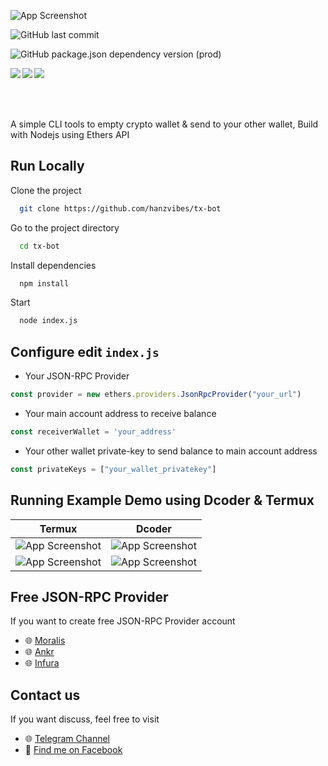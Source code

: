 ![App Screenshot](https://github.com/hanzvibes/tx-bot/raw/main/assets/logo_header.png)

![GitHub last commit](https://img.shields.io/github/last-commit/hanzvibes/tx-bot?style=for-the-badge)

![GitHub package.json dependency version (prod)](https://img.shields.io/github/package-json/dependency-version/hanzvibes/tx-bot/ethers?color=b&style=for-the-badge)

<img align="left" src="https://img.shields.io/github/stars/hanzvibes/tx-bot?style=for-the-badge">
<img align="center" src="https://img.shields.io/github/forks/hanzvibes/tx-bot?style=for-the-badge">
<img align="left" src="https://img.shields.io/github/watchers/hanzvibes/tx-bot?style=for-the-badge">

\
\
\
A simple CLI tools to empty crypto wallet & send to your other wallet, Build with Nodejs using Ethers API


## Run Locally

Clone the project

```bash
  git clone https://github.com/hanzvibes/tx-bot
```

Go to the project directory

```bash
  cd tx-bot
```

Install dependencies

```bash
  npm install
```

Start

```bash
  node index.js
```


## Configure edit ```index.js```

* Your JSON-RPC Provider

```javascript
const provider = new ethers.providers.JsonRpcProvider("your_url")
```

* Your main account address to receive balance

```javascript
const receiverWallet = 'your_address'
```

* Your other wallet private-key to send balance to main account address

```javascript
const privateKeys = ["your_wallet_privatekey"]
```
## Running Example Demo using Dcoder & Termux

Termux             |  Dcoder
:-------------------------:|:-------------------------:
![App Screenshot](https://github.com/hanzvibes/tx-bot/raw/main/assets/termux1.png) | ![App Screenshot](https://github.com/hanzvibes/tx-bot/raw/main/assets/dcoder1.png)
![App Screenshot](https://github.com/hanzvibes/tx-bot/raw/main/assets/termux2.png) | ![App Screenshot](https://github.com/hanzvibes/tx-bot/raw/main/assets/dcoder2.png)


## Free JSON-RPC Provider

If you want to create free JSON-RPC Provider account

- 🌐 [Moralis](https://moralis.io/)
- 🌐 [Ankr](https://ankr.com/)
- 🌐 [Infura](https://infura.io/)


## Contact us

If you want discuss, feel free to visit

- 🌐 [Telegram Channel](https://t.me/TheCryptofatherReborn)
- 👥 [Find me on Facebook](https://fb.me/4RAEHAN/)

